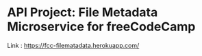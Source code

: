 
# API Project: File Metadata Microservice for freeCodeCamp

Link : https://fcc-filematadata.herokuapp.com/
